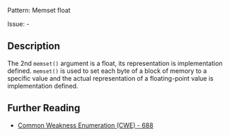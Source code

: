 Pattern: Memset float

Issue: -

## Description

The 2nd `memset()` argument is a float, its representation is implementation defined. `memset()` is used to set each byte of a block of memory to a specific value and the actual representation of a floating-point value is implementation defined.

## Further Reading

* [Common Weakness Enumeration (CWE) - 688](https://cwe.mitre.org/data/definitions/688.html)